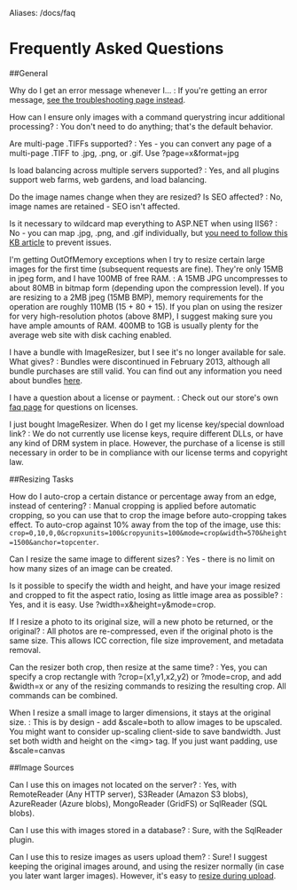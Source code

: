 Aliases: /docs/faq

# Frequently Asked Questions

##General

Why do I get an error message whenever I...
: If you're getting an error message, [see the troubleshooting page instead](/docs/troubleshoot).

How can I ensure only images with a command querystring incur additional processing?
: You don't need to do anything; that's the default behavior.

Are multi-page .TIFFs supported?
: Yes - you can convert any page of a multi-page .TIFF to .jpg, .png, or .gif. Use ?page=x&amp;format=jpg

Is load balancing across multiple servers supported?
: Yes, and all plugins support web farms, web gardens, and load balancing.

Do the image names change when they are resized? Is SEO affected? 
: No, image names are retained - SEO isn't affected.

Is it necessary to wildcard map everything to ASP.NET when using IIS6?
: No - you can map .jpg, .png, and .gif individually, but [you need to follow this KB article](http://support.microsoft.com/Default.aspx?kbid=909641) to prevent issues.

I'm getting OutOfMemory exceptions when I try to resize certain large images for the first time (subsequent requests are fine). They're only 15MB in jpeg form, and I have 100MB of free RAM.
: A 15MB JPG uncompresses to about 80MB in bitmap form (depending upon the compression level). If you are resizing to a 2MB jpeg (15MB BMP), memory requirements for the operation are roughly 110MB (15 + 80 + 15). If you plan on using the resizer for very high-resolution photos (above 8MP), I suggest making sure you have ample amounts of RAM. 400MB to 1GB is usually plenty for the average web site with disk caching enabled.

I have a bundle with ImageResizer, but I see it's no longer available for sale. What gives?
: Bundles were discontinued in February 2013, although all bundle purchases are still valid. You can find out any information you need about bundles [here](/plugins/bundles).

I have a question about a license or payment.
: Check out our store's own [faq page](https://store.imazen.io/faq) for questions on licenses.

I just bought ImageResizer. When do I get my license key/special download link?
: We do not currently use license keys, require different DLLs, or have any kind of DRM system in place. However, the purchase of a license is still necessary in order to be in compliance with our license terms and copyright law.

##Resizing Tasks

How do I auto-crop a certain distance or percentage away from an edge, instead of centering?
: Manual cropping is applied before automatic cropping, so you can use that to crop the image before auto-cropping takes effect. To auto-crop against 10% away from the top of the image, use this: `crop=0,10,0,0&cropxunits=100&cropyunits=100&mode=crop&width=570&height=1500&anchor=topcenter`.

Can I resize the same image to different sizes?
: Yes - there is no limit on how many sizes of an image can be created.

Is it possible to specify the width and height, and have your image resized and cropped to fit the aspect ratio, losing as little image area as possible?
: Yes, and it is easy. Use ?width=x&amp;height=y&amp;mode=crop.

If I resize a photo to its original size, will a new photo be returned, or the original?
: All photos are re-compressed, even if the original photo is the same size. This allows ICC correction, file size improvement, and metadata removal.

Can the resizer both crop, then resize at the same time? 
: Yes, you can specify a crop rectangle with ?crop=(x1,y1,x2,y2) or ?mode=crop, and add &amp;width=x or any of the resizing commands to resizing the resulting crop. All commands can be combined.

When I resize a small image to larger dimensions, it stays at the original size. 
: This is by design - add &amp;scale=both to allow images to be upscaled. You might want to consider up-scaling client-side to save bandwidth. Just set both width and height on the &lt;img&gt; tag. If you just want padding, use &amp;scale=canvas

##Image Sources

Can I use this on images not located on the server? 
: Yes, with RemoteReader (Any HTTP server), S3Reader (Amazon S3 blobs), AzureReader (Azure blobs), MongoReader (GridFS) or  SqlReader (SQL blobs).

Can I use this with images stored in a database? 
: Sure, with the SqlReader plugin. 

Can I use this to resize images as users upload them? 
: Sure! I suggest keeping the original images around, and using the resizer normally (in case you later want larger images).
However, it's easy to [resize during upload](/docs/howto/upload-and-resize).



